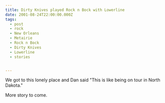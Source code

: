 ```yaml
---
title: Dirty Knives played Rock n Bock with Lowerline
date: 2001-08-24T22:00:00.000Z
tags:
  - post 
  - rock
  - New Orleans
  - Metairie
  - Rock n Bock
  - Dirty Knives
  - Lowerline
  - stories


---
```


We got to this lonely place and Dan said "This is like being on tour in North Dakota."

More story to come.